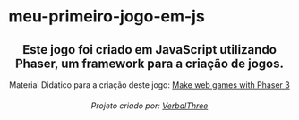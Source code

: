 # meu-primeiro-jogo-em-js

<h2 align="center">Este jogo foi criado em JavaScript utilizando Phaser, um framework para a criação de jogos.</h2>
<p align="center">Material Didático para a criação deste jogo: <a href="https://www.lessmilk.com/phaser-game-tutorial/">Make web games with Phaser 3</a></p>
<h6 align="center">Projeto criado por: <a href="https://github.com/VerbalThree"> VerbalThree</a></h6>
